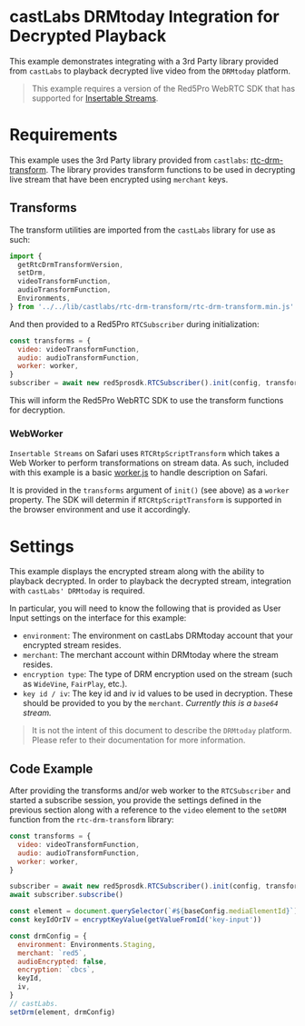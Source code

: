 # castLabs DRMtoday Integration for Decrypted Playback

This example demonstrates integrating with a 3rd Party library provided from `castLabs` to playback decrypted live video from the `DRMtoday` platform.

> This example requires a version of the Red5Pro WebRTC SDK that has supported for [Insertable Streams](https://developer.mozilla.org/en-US/docs/Web/API/Insertable_Streams_for_MediaStreamTrack_API).

# Requirements

This example uses the 3rd Party library provided from `castlabs`: [rtc-drm-transform](../../../../static/lib/castlabs/rtc-drm-transform/rtc-drm-transform.min.js). The library provides transform functions to be used in decrypting live stream that have been encrypted using `merchant` keys.

## Transforms

The transform utilities are imported from the `castLabs` library for use as such:

```js
import {
  getRtcDrmTransformVersion,
  setDrm,
  videoTransformFunction,
  audioTransformFunction,
  Environments,
} from '../../lib/castlabs/rtc-drm-transform/rtc-drm-transform.min.js'
```

And then provided to a Red5Pro `RTCSubscriber` during initialization:

```js
const transforms = {
  video: videoTransformFunction,
  audio: audioTransformFunction,
  worker: worker,
}
subscriber = await new red5prosdk.RTCSubscriber().init(config, transforms)
```

This will inform the Red5Pro WebRTC SDK to use the transform functions for decryption.

### WebWorker

`Insertable Streams` on Safari uses `RTCRtpScriptTransform` which takes a Web Worker to perform transformations on stream data. As such, included with this example is a basic [worker.js](worker.js) to handle description on Safari.

It is provided in the `transforms` argument of `init()` (see above) as a `worker` property. The SDK will determin if `RTCRtpScriptTransform` is supported in the browser environment and use it accordingly.

# Settings

This example displays the encrypted stream along with the ability to playback decrypted. In order to playback the decrypted stream, integration with `castLabs' DRMtoday` is required.

In particular, you will need to know the following that is provided as User Input settings on the interface for this example:

- `environment`: The environment on castLabs DRMtoday account that your encrypted stream resides.
- `merchant`: The merchant account within DRMtoday where the stream resides.
- `encryption type`: The type of DRM encryption used on the stream (such as `WideVine`, `FairPlay`, etc.).
- `key id / iv`: The key id and iv id values to be used in decryption. These should be provided to you by the `merchant`. _Currently this is a `base64` stream._

> It is not the intent of this document to describe the `DRMtoday` platform. Please refer to their documentation for more information.

## Code Example

After providing the transforms and/or web worker to the `RTCSubscriber` and started a subscribe session, you provide the settings defined in the previous section along with a reference to the `video` element to the `setDRM` function from the `rtc-drm-transform` library:

```js
const transforms = {
  video: videoTransformFunction,
  audio: audioTransformFunction,
  worker: worker,
}

subscriber = await new red5prosdk.RTCSubscriber().init(config, transforms)
await subscriber.subscribe()

const element = document.querySelector(`#${baseConfig.mediaElementId}`)
const keyIdOrIV = encryptKeyValue(getValueFromId('key-input'))

const drmConfig = {
  environment: Environments.Staging,
  merchant: `red5`,
  audioEncrypted: false,
  encryption: `cbcs`,
  keyId,
  iv,
}
// castLabs.
setDrm(element, drmConfig)
```
